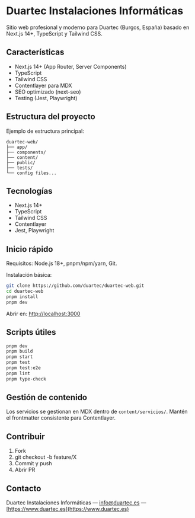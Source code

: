 # Duartec Instalaciones Informáticas

Sitio web profesional y moderno para Duartec (Burgos, España) basado en Next.js 14+, TypeScript y Tailwind CSS.

## Características

- Next.js 14+ (App Router, Server Components)
- TypeScript
- Tailwind CSS
- Contentlayer para MDX
- SEO optimizado (next-seo)
- Testing (Jest, Playwright)

## Estructura del proyecto

Ejemplo de estructura principal:

```
duartec-web/
├── app/
├── components/
├── content/
├── public/
├── tests/
└── config files...
```

## Tecnologías

- Next.js 14+
- TypeScript
- Tailwind CSS
- Contentlayer
- Jest, Playwright

## Inicio rápido

Requisitos: Node.js 18+, pnpm/npm/yarn, Git.

Instalación básica:

```bash
git clone https://github.com/duartec/duartec-web.git
cd duartec-web
pnpm install
pnpm dev
```

Abrir en: [http://localhost:3000](http://localhost:3000)

## Scripts útiles

```bash
pnpm dev
pnpm build
pnpm start
pnpm test
pnpm test:e2e
pnpm lint
pnpm type-check
```

## Gestión de contenido

Los servicios se gestionan en MDX dentro de `content/servicios/`. Mantén el frontmatter consistente para Contentlayer.

## Contribuir

1. Fork
2. git checkout -b feature/X
3. Commit y push
4. Abrir PR

## Contacto

Duartec Instalaciones Informáticas — info@duartec.es — [https://www.duartec.es](https://www.duartec.es)
